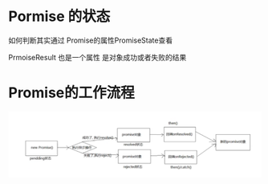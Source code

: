 # Pormise 的状态

如何判断其实通过 Promise的属性PromiseState查看

PrmoiseResult 也是一个属性 是对象成功或者失败的结果

# Promise的工作流程

![image-20250527110915011](https://raw.githubusercontent.com/Xioaruan912/pic/main/image-20250527110915011.png)

 